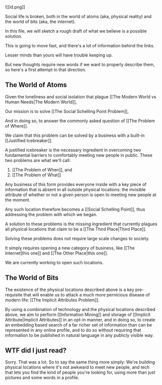 
![[ld.png]]

Social life is broken, both in the world of atoms (aka, physical reality) and the world of bits (aka, the internet).

In this file, we will sketch a rough draft of what we believe is a possible solution.

This is going to move fast, and there's a lot of information behind the links. 

Lesser minds than yours will have trouble keeping up.

But new thoughts require new words if we want to properly describe them, so here's a first attempt in that direction.

## The World of Atoms

Given the loneliness and social isolation that plague [[The Modern World vs Human Needs|The Modern World]],

Our mission is to solve [[The Social Schelling Point Problem]],

And in doing so, to answer the commonly asked question of [[The Problem of Where]].

We claim that this problem can be solved by a business with a built-in [[Justified Icebreaker]].

A justified icebreaker is the necessary ingredient in overcoming two fundamental barriers to comfortably meeting new people in public. These two problems are what we'll call:

1. [[The Problem of When]], and
2. [[The Problem of What]]

Any business of this form provides everyone inside with a key piece of information that is absent in all outside physical locations: the invisible attribute of whether or not a given person is open to meeting new people at the moment.

Any such location therefore becomes a [[Social Schelling Point]], thus addressing the problem with which we began.

A solution to these problems is the missing ingredient that currently plagues all physical locations that claim to be a [[The Third Place|Third Place]].

Solving these problems does not require large scale changes to society.

It simply requires opening a new category of business, like [[The Internet|this one]] and [[The Other Place|this one]].

We are currently working to open such locations.

## The World of Bits

The existence of the physical locations described above is a key pre-requisite that will enable us to attack a much more pernicious disease of modern life: [[The Implicit Attributes Problem]].

By using a combination of technology and the physical locations described above, we aim to perform [[Information Mining]] and storage of [[Implicit Attribute|Implicit Attributes]] in an opt-in manner, and in doing so, to create an embedding based search of a far richer set of information than can be represented in any online profile, and to do so without requiring that information to be published in natural language in any publicly visible way.

## WTF did I just read?
Sorry. That was a lot. So to say the same thing more simply: We're building physical locations where it's not awkward to meet new people, and tech that lets you find the kind of people you're looking for, using more than just pictures and some words in a profile.